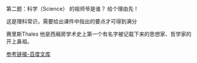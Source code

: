 第二题：科学（Science） 的祖师爷是谁？ 给个理由先！

这是理科常识，需要给出课件中指出的要点才可得到满分

赛里斯Thales 他是西厢房学术史上第一个有名字被记载下来的思想家、哲学家的开上鼻祖。

[参考链接-百度文库](https://wenku.baidu.com/view/378d683080eb6294dc886c87.html)